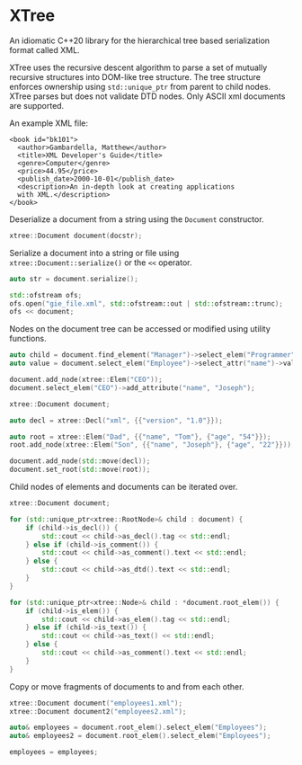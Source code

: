 # XTree
An idiomatic C++20 library for the hierarchical tree based serialization format called XML.

XTree uses the recursive descent algorithm to parse a set of mutually recursive structures
into DOM-like tree structure. The tree structure enforces ownership using `std::unique_ptr` from parent
to child nodes. XTree parses but does not validate DTD nodes. Only ASCII xml documents are supported.

An example XML file:
```
<book id="bk101">
  <author>Gambardella, Matthew</author>
  <title>XML Developer's Guide</title>
  <genre>Computer</genre>
  <price>44.95</price>
  <publish_date>2000-10-01</publish_date>
  <description>An in-depth look at creating applications
  with XML.</description>
</book>
```

Deserialize a document from a string using the `Document` constructor.

```c++
xtree::Document document(docstr);
```

Serialize a document into a string or file using `xtree::Document::serialize()` or the `<<` operator.
```c++
auto str = document.serialize();

std::ofstream ofs;
ofs.open("gie_file.xml", std::ofstream::out | std::ofstream::trunc);
ofs << document;
```

Nodes on the document tree can be accessed or modified using utility functions.
```c++
auto child = document.find_element("Manager")->select_elem("Programmer");
auto value = document.select_elem("Employee")->select_attr("name")->value();

document.add_node(xtree::Elem("CEO"));
document.select_elem("CEO")->add_attribute("name", "Joseph");
```

```c++
xtree::Document document;

auto decl = xtree::Decl("xml", {{"version", "1.0"}});

auto root = xtree::Elem("Dad", {{"name", "Tom"}, {"age", "54"}});
root.add_node(xtree::Elem("Son", {{"name", "Joseph"}, {"age", "22"}}));

document.add_node(std::move(decl));
document.set_root(std::move(root));
```
Child nodes of elements and documents can be iterated over.
```c++
xtree::Document document;

for (std::unique_ptr<xtree::RootNode>& child : document) {
    if (child->is_decl()) {
        std::cout << child->as_decl().tag << std::endl;
    } else if (child->is_comment()) {
        std::cout << child->as_comment().text << std::endl;
    } else {
        std::cout << child->as_dtd().text << std::endl;
    }
}

for (std::unique_ptr<xtree::Node>& child : *document.root_elem()) {
    if (child->is_elem()) {
        std::cout << child->as_elem().tag << std::endl;
    } else if (child->is_text()) {
        std::cout << child->as_text() << std::endl;
    } else {
        std::cout << child->as_comment().text << std::endl;
    }
}
```
Copy or move fragments of documents to and from each other.

```c++
xtree::Document document("employees1.xml");
xtree::Document document2("employees2.xml");

auto& employees = document.root_elem().select_elem("Employees");
auto& employees2 = document.root_elem().select_elem("Employees");

employees = employees;
```